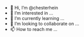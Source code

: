 - 👋 Hi, I’m @chesterhein
- 👀 I’m interested in ...
- 🌱 I’m currently learning ...
- 💞️ I’m looking to collaborate on ...
- 📫 How to reach me ...

<!---
chesterhein/chesterhein is a ✨ special ✨ repository because its `README.md` (this file) appears on your GitHub profile.
You can click the Preview link to take a look at your changes.
--->
